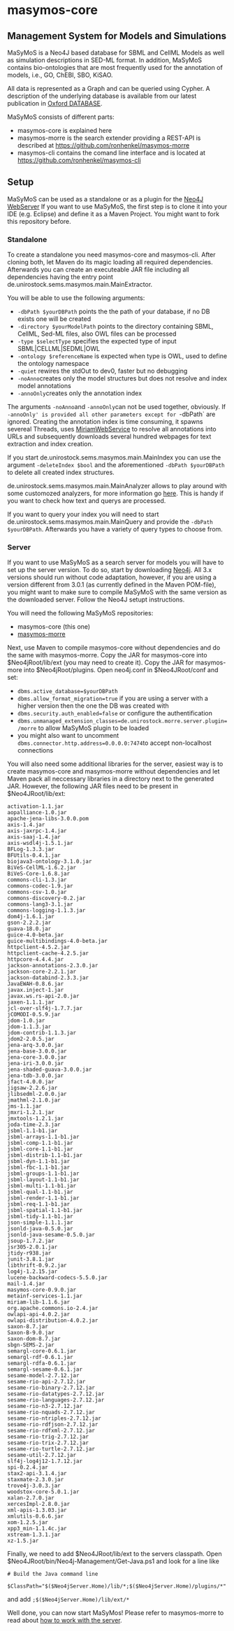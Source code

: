 # masymos-core

## Management System for Models and Simulations
MaSyMoS is a Neo4J based database for SBML and CellML Models as well as simulation descriptions in SED-ML format. In addition, MaSyMoS contains bio-ontologies that are most frequently used for the annotation of models, i.e., GO, ChEBI, SBO, KiSAO.

All data is represented as a Graph and can be queried using Cypher. A description of the underlying database is available from our latest publication in [Oxford DATABASE](http://www.ncbi.nlm.nih.gov/pubmed/25754863).

MaSyMoS consists of different parts: 
- masymos-core is explained here
- masymos-morre is the search extender providing a REST-API is described at https://github.com/ronhenkel/masymos-morre
- masymos-cli contains the comand line interface and is located at https://github.com/ronhenkel/masymos-cli

## Setup
MaSyMoS can be used as a standalone or as a plugin for the [Neo4J WebServer](https://neo4j.com/download/other-releases/)
If you want to use MaSyMoS, the first step is to clone it into your IDE (e.g. Eclipse) and define it as a Maven Project. You might want to fork this repository before. 

### Standalone
To create a standalone you need masymos-core and masymos-cli. After cloning both, let Maven do its magic loading all required dependencies. Afterwards you can create an executeable JAR file including all dependencies having the entry point de.unirostock.sems.masymos.main.MainExtractor. 

You will be able to use the following arguments:
- `-dbPath $yourDBPath` points the the path of your database, if no DB exists one will be created
- `-directory $yourModelPath` points to the directory containing SBML, CellML, Sed-ML files, also OWL files can be processed
- `-type $selectType` specifies the expected type of input SBML|CELLML|SEDML|OWL
- `-ontology $referenceName` is expected when type is OWL, used to define the ontology namespace
- `-quiet` rewires the stdOut to dev0, faster but no debugging
- `-noAnno`creates only the model structures but does not resolve and index model annotations
- `-annoOnly`creates only the annotation index

The arguments `-noAnno`and `-annoOnly`can not be used together, obviously. If `-annoOnly' is provided all other parameters except for `-dbPath` are ignored. 
Creating the annotation index is time consuming, it spawns severeal Threads, uses [MiriamWebService](https://www.ebi.ac.uk/miriam/main/mdb?section=ws) to resolve all annotations into URLs and subsequently downloads several hundred webpages for text extraction and index creation.

If you start de.unirostock.sems.masymos.main.MainIndex you can use the argument `-deleteIndex $bool` and the aforementioned `-dbPath $yourDBPath` to delete all created index structures. 

de.unirostock.sems.masymos.main.MainAnalyzer allows to play around with some customozed analyzers, for more information go [here](https://lucene.apache.org/core/6_4_1/core/org/apache/lucene/analysis/Analyzer.html?is-external=true). This is handy if you want to check how text and querys are processed.

If you want to query your index you will need to start de.unirostock.sems.masymos.main.MainQuery and provide the `-dbPath $yourDBPath`. Afterwards you have a variety of query types to choose from.

### Server
If you want to use MaSyMoS as a search server for models you will have to set up the server version. To do so, start by downloading [Neo4j](https://neo4j.com/download/other-releases/). All 3.x versions should run without code adaptation, however, if you are using a version different from 3.0.1 (as currently defined in the Maven POM-file), you might want to make sure to compile MaSyMoS with the same version as the downloaded server. Follow the Neo4J setupt instructions.

You will need the following MaSyMoS repositories:
- masymos-core (this one)
- [masymos-morre](https://github.com/ronhenkel/masymos-morre)

Next, use Maven to compile masymos-core without dependencies and do the same with masymos-morre. Copy the JAR for masymos-core into $Neo4jRoot/lib/ext (you may need to create it). Copy the JAR for masymos-more into $Neo4jRoot/plugins. Open neo4j.conf in $Neo4JRoot/conf and set:
- `dbms.active_database=$yourDBPath`
- `dbms.allow_format_migration=true` if you are using a server with a higher version then the one the DB was created with
- `dbms.security.auth_enabled=false` or configure the authentification
- `dbms.unmanaged_extension_classes=de.unirostock.morre.server.plugin=/morre` to allow MaSyMoS plugin to be loaded
- you might also want to uncomment `dbms.connector.http.address=0.0.0.0:7474`to accept non-localhost connections

You will also need some additional libraries for the server, easiest way is to create masymos-core and masymos-morre without dependencies and let Maven pack all neccessary libraries in a directory next to the generated JAR. However, the following JAR files need to be present in $Neo4JRoot/lib/ext:
```
activation-1.1.jar
aopalliance-1.0.jar
apache-jena-libs-3.0.0.pom
axis-1.4.jar
axis-jaxrpc-1.4.jar
axis-saaj-1.4.jar
axis-wsdl4j-1.5.1.jar
BFLog-1.3.3.jar
BFUtils-0.4.1.jar
biojava3-ontology-3.1.0.jar
BiVeS-CellML-1.6.2.jar
BiVeS-Core-1.6.8.jar
commons-cli-1.3.jar
commons-codec-1.9.jar
commons-csv-1.0.jar
commons-discovery-0.2.jar
commons-lang3-3.1.jar
commons-logging-1.1.3.jar
dom4j-1.6.1.jar
gson-2.2.2.jar
guava-18.0.jar
guice-4.0-beta.jar
guice-multibindings-4.0-beta.jar
httpclient-4.5.2.jar
httpclient-cache-4.2.5.jar
httpcore-4.4.4.jar
jackson-annotations-2.3.0.jar
jackson-core-2.2.1.jar
jackson-databind-2.3.3.jar
JavaEWAH-0.8.6.jar
javax.inject-1.jar
javax.ws.rs-api-2.0.jar
jaxen-1.1.1.jar
jcl-over-slf4j-1.7.7.jar
jCOMODI-0.5.9.jar
jdom-1.0.jar
jdom-1.1.3.jar
jdom-contrib-1.1.3.jar
jdom2-2.0.5.jar
jena-arq-3.0.0.jar
jena-base-3.0.0.jar
jena-core-3.0.0.jar
jena-iri-3.0.0.jar
jena-shaded-guava-3.0.0.jar
jena-tdb-3.0.0.jar
jfact-4.0.0.jar
jigsaw-2.2.6.jar
jlibsedml-2.0.0.jar
jmathml-2.1.0.jar
jms-1.1.jar
jmxri-1.2.1.jar
jmxtools-1.2.1.jar
joda-time-2.3.jar
jsbml-1.1-b1.jar
jsbml-arrays-1.1-b1.jar
jsbml-comp-1.1-b1.jar
jsbml-core-1.1-b1.jar
jsbml-distrib-1.1-b1.jar
jsbml-dyn-1.1-b1.jar
jsbml-fbc-1.1-b1.jar
jsbml-groups-1.1-b1.jar
jsbml-layout-1.1-b1.jar
jsbml-multi-1.1-b1.jar
jsbml-qual-1.1-b1.jar
jsbml-render-1.1-b1.jar
jsbml-req-1.1-b1.jar
jsbml-spatial-1.1-b1.jar
jsbml-tidy-1.1-b1.jar
json-simple-1.1.1.jar
jsonld-java-0.5.0.jar
jsonld-java-sesame-0.5.0.jar
jsoup-1.7.2.jar
jsr305-2.0.1.jar
jtidy-r938.jar
junit-3.8.1.jar
libthrift-0.9.2.jar
log4j-1.2.15.jar
lucene-backward-codecs-5.5.0.jar
mail-1.4.jar
masymos-core-0.9.0.jar
metainf-services-1.1.jar
miriam-lib-1.1.6.jar
org.apache.commons.io-2.4.jar
owlapi-api-4.0.2.jar
owlapi-distribution-4.0.2.jar
saxon-8.7.jar
Saxon-B-9.0.jar
saxon-dom-8.7.jar
sbgn-SEMS-2.jar
semargl-core-0.6.1.jar
semargl-rdf-0.6.1.jar
semargl-rdfa-0.6.1.jar
semargl-sesame-0.6.1.jar
sesame-model-2.7.12.jar
sesame-rio-api-2.7.12.jar
sesame-rio-binary-2.7.12.jar
sesame-rio-datatypes-2.7.12.jar
sesame-rio-languages-2.7.12.jar
sesame-rio-n3-2.7.12.jar
sesame-rio-nquads-2.7.12.jar
sesame-rio-ntriples-2.7.12.jar
sesame-rio-rdfjson-2.7.12.jar
sesame-rio-rdfxml-2.7.12.jar
sesame-rio-trig-2.7.12.jar
sesame-rio-trix-2.7.12.jar
sesame-rio-turtle-2.7.12.jar
sesame-util-2.7.12.jar
slf4j-log4j12-1.7.12.jar
spi-0.2.4.jar
stax2-api-3.1.4.jar
staxmate-2.3.0.jar
trove4j-3.0.3.jar
woodstox-core-5.0.1.jar
xalan-2.7.0.jar
xercesImpl-2.8.0.jar
xml-apis-1.3.03.jar
xmlutils-0.6.6.jar
xom-1.2.5.jar
xpp3_min-1.1.4c.jar
xstream-1.3.1.jar
xz-1.5.jar
```

Finally, we need to add $Neo4JRoot/lib/ext to the servers classpath. Open $Neo4JRoot/bin/Neo4j-Management/Get-Java.ps1 and look for a line like
```
# Build the Java command line
      $ClassPath="$($Neo4jServer.Home)/lib/*;$($Neo4jServer.Home)/plugins/*"
```
and add `;$($Neo4jServer.Home)/lib/ext/*`

Well done, you can now start MaSyMos! Please refer to masymos-morre to read about [how to work with the server](https://github.com/ronhenkel/masymos-morre).
